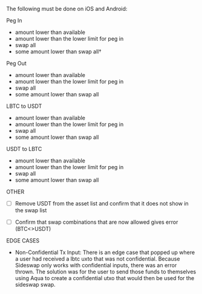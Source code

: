 The following must be done on iOS and Android:

Peg In
- amount lower than available
- amount lower than the lower limit for peg in
- swap all
- some amount lower than swap all†

Peg Out
- amount lower than available
- amount lower than the lower limit for peg in
- swap all
- some amount lower than swap all

LBTC to USDT
- amount lower than available
- amount lower than the lower limit for peg in
- swap all
- some amount lower than swap all

USDT to LBTC
- amount lower than available
- amount lower than the lower limit for peg in
- swap all
- some amount lower than swap all

OTHER
- [ ] Remove USDT from the asset list and confirm that it does not show in the swap list

- [ ] Confirm that swap combinations that are now allowed gives error (BTC<>USDT)

EDGE CASES

- Non-Confidential Tx Input: There is an edge case that popped up where a user had received a lbtc uxto that was not confidential. Because Sideswap only works with confidential inputs, there was an error thrown. The solution was for the user to send those funds to themselves using Aqua to create a confidential utxo that would then be used for the sideswap swap.
